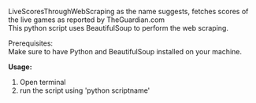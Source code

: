 LiveScoresThroughWebScraping as the name suggests, fetches scores of the live games as reported by TheGuardian.com</br>
This python script uses BeautifulSoup to perform the web scraping.

Prerequisites:</br>
Make sure to have Python and BeautifulSoup installed on your machine.

<b>Usage:</b>
1. Open terminal
2. run the script using 'python scriptname'
